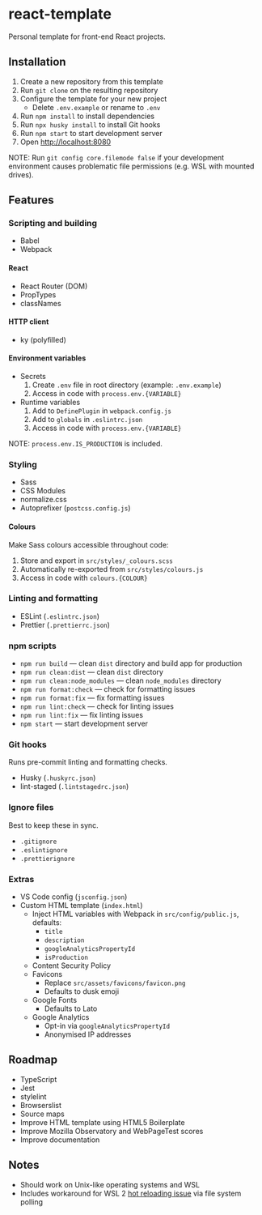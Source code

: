 # react-template

Personal template for front-end React projects.

## Installation

1. Create a new repository from this template
2. Run `git clone` on the resulting repository
3. Configure the template for your new project
   - Delete `.env.example` or rename to `.env`
4. Run `npm install` to install dependencies
5. Run `npx husky install` to install Git hooks
6. Run `npm start` to start development server
7. Open <http://localhost:8080>

NOTE: Run `git config core.filemode false` if your development environment causes problematic file permissions (e.g. WSL with mounted drives).

## Features

### Scripting and building

- Babel
- Webpack

#### React

- React Router (DOM)
- PropTypes
- classNames

#### HTTP client

- ky (polyfilled)

#### Environment variables

- Secrets
  1. Create `.env` file in root directory (example: `.env.example`)
  2. Access in code with `process.env.{VARIABLE}`
- Runtime variables
  1. Add to `DefinePlugin` in `webpack.config.js`
  2. Add to `globals` in `.eslintrc.json`
  3. Access in code with `process.env.{VARIABLE}`

NOTE: `process.env.IS_PRODUCTION` is included.

### Styling

- Sass
- CSS Modules
- normalize.css
- Autoprefixer (`postcss.config.js`)

#### Colours

Make Sass colours accessible throughout code:

1. Store and export in `src/styles/_colours.scss`
2. Automatically re-exported from `src/styles/colours.js`
3. Access in code with `colours.{COLOUR}`

### Linting and formatting

- ESLint (`.eslintrc.json`)
- Prettier (`.prettierrc.json`)

### npm scripts

- `npm run build` — clean `dist` directory and build app for production
- `npm run clean:dist` — clean `dist` directory
- `npm run clean:node_modules` — clean `node_modules` directory
- `npm run format:check` — check for formatting issues
- `npm run format:fix` — fix formatting issues
- `npm run lint:check` — check for linting issues
- `npm run lint:fix` — fix linting issues
- `npm start` — start development server

### Git hooks

Runs pre-commit linting and formatting checks.

- Husky (`.huskyrc.json`)
- lint-staged (`.lintstagedrc.json`)

### Ignore files

Best to keep these in sync.

- `.gitignore`
- `.eslintignore`
- `.prettierignore`

### Extras

- VS Code config (`jsconfig.json`)
- Custom HTML template (`index.html`)
  - Inject HTML variables with Webpack in `src/config/public.js`, defaults:
    - `title`
    - `description`
    - `googleAnalyticsPropertyId`
    - `isProduction`
  - Content Security Policy
  - Favicons
    - Replace `src/assets/favicons/favicon.png`
    - Defaults to dusk emoji
  - Google Fonts
    - Defaults to Lato
  - Google Analytics
    - Opt-in via `googleAnalyticsPropertyId`
    - Anonymised IP addresses

## Roadmap

- TypeScript
- Jest
- stylelint
- Browserslist
- Source maps
- Improve HTML template using HTML5 Boilerplate
- Improve Mozilla Observatory and WebPageTest scores
- Improve documentation

## Notes

- Should work on Unix-like operating systems and WSL
- Includes workaround for WSL 2 [hot reloading issue](https://github.com/microsoft/WSL/issues/4739) via file system polling
